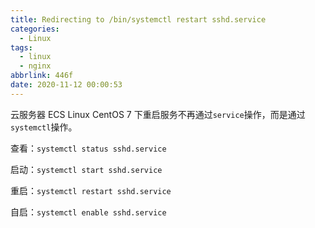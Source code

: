 ```yaml
---
title: Redirecting to /bin/systemctl restart sshd.service
categories:
  - Linux
tags:
  - linux
  - nginx
abbrlink: 446f
date: 2020-11-12 00:00:53
---
```


云服务器 ECS Linux CentOS 7 下重启服务不再通过`service`操作，而是通过`systemctl`操作。

查看：`systemctl status sshd.service`

启动：`systemctl start sshd.service`

重启：`systemctl restart sshd.service`

自启：`systemctl enable sshd.service`
